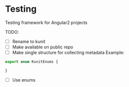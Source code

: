 # Testing
Testing framework for Angular2 projects

TODO:
- [ ] Rename to kunit
- [ ] Make available on public repo
- [ ] Make single structure for collecting metadata
Example:
```JavaScript
export enum KunitEnums {

}
```
- [ ] Use enums
